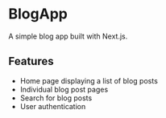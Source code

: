 # BlogApp

A simple blog app built with Next.js.

## Features

* Home page displaying a list of blog posts
* Individual blog post pages
* Search for blog posts
* User authentication
